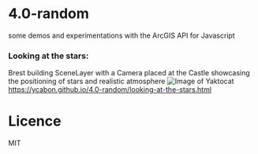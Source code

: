 # 4.0-random
some demos and experimentations with the ArcGIS API for Javascript

### Looking at the stars:
Brest building SceneLayer with a Camera placed at the Castle showcasing the positioning of stars and realistic atmosphere
![Image of Yaktocat](https://ycabon.github.io/4.0-random/looking-at-the-stars.png)
https://ycabon.github.io/4.0-random/looking-at-the-stars.html

# Licence

MIT
